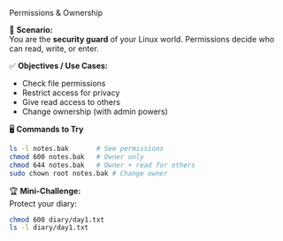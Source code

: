 Permissions & Ownership

🎯 **Scenario:**  
You are the **security guard** of your Linux world. Permissions decide who can read, write, or enter.

✅ **Objectives / Use Cases:**  
- Check file permissions  
- Restrict access for privacy  
- Give read access to others  
- Change ownership (with admin powers)  

🖥️ **Commands to Try**
```bash
ls -l notes.bak       # See permissions
chmod 600 notes.bak   # Owner only
chmod 644 notes.bak   # Owner + read for others
sudo chown root notes.bak # Change owner
```

🏆 **Mini-Challenge:**  
Protect your diary:  
```bash
chmod 600 diary/day1.txt
ls -l diary/day1.txt
```